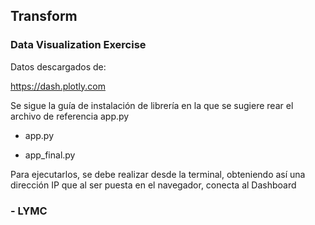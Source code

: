 ## Transform
### Data Visualization Exercise

Datos descargados de:

 https://dash.plotly.com

Se sigue la guía de instalación de librería en la que se sugiere rear el archivo de referencia app.py

 - app.py

 - app_final.py

Para ejecutarlos, se debe realizar desde la terminal, obteniendo así una dirección IP que al ser puesta en el navegador, conecta al Dashboard

### - LYMC